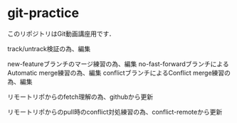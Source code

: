 # git-practice
このリポジトリはGit動画講座用です．

track/untrack検証の為、編集

new-featureブランチのマージ練習の為、編集
no-fast-forwardブランチによるAutomatic merge練習の為、編集
conflictブランチによるConflict merge練習の為、編集

リモートリポからのfetch理解の為、githubから更新

リモートリポからのpull時のconflict対処練習の為、conflict-remoteから更新
